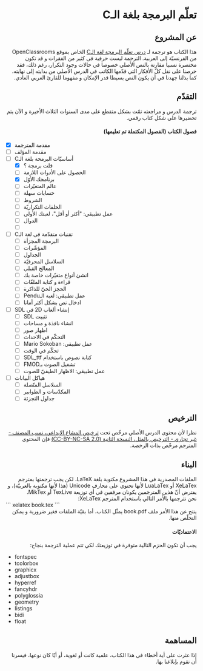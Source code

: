 # <div dir='rtl'>تعلّم البرمجة بلغة الـC</div>

## <div dir='rtl'>عن المشروع</div>

<div dir='rtl'>
هذا الكتاب هو ترجمة لـ
<a href='https://openclassrooms.com/courses/apprenez-a-programmer-en-c'>درس تعلّم البرمجة لغة الـC</a>
 الخاص بموقع OpenClassrooms من الفرنسيّة إلى العربية. الترجمة ليست حرفية في كثير من الفقرات و قد تكون مختصرة نسبيا مقارنة بالنص الأصلي خصوصا في حالات وجود التكرار، رغم ذلك، فقد حرصنا على نقل كلّ الأفكار التي قدّمها الكاتب في الدرس الأصلي من بدايته إلى نهايته. كما بذلنا جهدنا في أن يكون النص بسيطا قدر الإمكان و مفهوما للقارئ العربي العادي.
</div>

## <div dir='rtl'>التقدّم</div>

<div dir='rtl'>
ترجمة الدرس و مراجعته تمّت بشكل متقطع على مدى السنوات الثلاث الأخيرة و الآن يتم تحضيرها على شكل كتاب رقمي.
</div>

#### <div dir='rtl'> فصول الكتاب (الفصول المكتملة تم تعليمها) </div>

- [x] <span dir='rtl'>مقدمة المترجمة</span>
- [ ] <span dir='rtl'>مقدمة المؤلف</span>
- [ ] <span dir='rtl'>أساسيّات البرمحة بلغة الـC</span>
    - [x] <span dir='rtl'>قلت برمجة ؟</span>
    - [ ] <span dir='rtl'>الحصول على الأدوات اللازمة</span>
    - [x] <span dir='rtl'>برنامجك الأوّل</span>
    - [ ] <span dir='rtl'>عالم المتغيّرات</span>
    - [ ] <span dir='rtl'>حسابات سهلة</span>
    - [ ] <span dir='rtl'>الشروط</span>
    - [ ] <span dir='rtl'>الحلقات التكراريّة</span>
    - [ ] <span dir='rtl'>عمل تطبيقي: "أكثر أو أقل"، لعبتك الأولى</span>
    - [ ] <span dir='rtl'>الدوال</span>
    - [ ] <span dir='rtl'></span>
- [ ] <span dir='rtl'>تقنيات متقدّمة في لغة الـC</span>
    - [ ] <span dir='rtl'>البرمجة المجزأة</span>
    - [ ] <span dir='rtl'>المؤشّرات</span>
    - [ ] <span dir='rtl'>الجداول</span>
    - [ ] <span dir='rtl'>السلاسل المحرفيّة</span>
    - [ ] <span dir='rtl'>المعالج القبلي</span>
    - [ ] <span dir='rtl'>انشئ أنواع متغيّرات خاصة بك</span>
    - [ ] <span dir='rtl'>قراءة و كتابة الملفّات</span>
    - [ ] <span dir='rtl'>الحجز الحيّ للذاكرة</span>
    - [ ] <span dir='rtl'>عمل تطبيقي: لعبة الـPendu</span>
    - [ ] <span dir='rtl'>ادخال نص بشكل أكثر أمانا</span>
- [ ] <span dir='rtl'>إنشاء ألعاب 2D في SDL</span>
    - [ ] <span dir='rtl'>تثبيت SDL</span>
    - [ ] <span dir='rtl'>انشاء نافذة و مساحات</span>
    - [ ] <span dir='rtl'>اظهار صور</span>
    - [ ] <span dir='rtl'>التحكّم في الاحداث</span>
    - [ ] <span dir='rtl'>عمل تطبيقي: Mario Sokoban</span>
    - [ ] <span dir='rtl'>تحكّم في الوقت</span>
    - [ ] <span dir='rtl'>كتابة نصوص باستخدام SDL_ttf</span>
    - [ ] <span dir='rtl'>تشغيل الصوت بـFMOD</span>
    - [ ] <span dir='rtl'>عمل تطبيقي: الاظهار الطيفيّ للصوت</span>
- [ ] <span dir='rtl'>هياكل البيانات</span>
    - [ ] <span dir='rtl'>السلاسل المتّصلة</span>
    - [ ] <span dir='rtl'>المكدّسات و الطوابير</span>
    - [ ] <span dir='rtl'>جداول التجزئة</span>

## <div dir='rtl'>الترخيص</div>

<div dir='rtl'>
نظرا لأن محتوى الدرس الأصلي مرخّص تحت
<a href='https://creativecommons.org/licenses/by-nc-sa/2.0/'>ترخيص المشاع الإبداعي، نسب المصنف - غير تجاري - الترخيص بالمثل، النسخة الثانية (CC-BY-NC-SA 2.0)</a>
 فإن المحتوى المترجم مرخّص بذات الرخصة.
</div>

## <div dir='rtl'>البناء</div>

<div dir='rtl'>
الملفات المصدرية في هذا المشروع مكتوبة بلغة LaTeX، لكن يجب ترجمتها بمترجم XeLaTex أو LuaLaTex لأنها تحتوي على محارف Unicode (هذا لأنها مكتوبة بالعربيّة)، و يفترض أنّ هذين المترجمين يكونان مرفقين في أي توزيعة TexLive أو MikTex.
<br>
نحن نترجمها بالأمر التالي باستخدام المترجم XeLaTex:
</div>
```
xelatex book.tex
```
<div dir='rtl'>
ينتج عن هذا الأمر ملف book.pdf يمثّل الكتاب، أما بقيّة الملفات فغير ضرورية و يمكن التخلّص منها.
</div>

#### <div dir='rtl'>الاعتماديّات</div>

<div dir='rtl'>يجب أن تكون الحزم التالية متوفرة في توزيعتك لكي تتم عملية الترجمة بنجاح:</div>

* fontspec
* tcolorbox
* graphicx
* adjustbox
* hyperref
* fancyhdr
* polyglossia
* geometry
* listings
* bidi
* float

## <div dir='rtl'>المساهمة</div>

<div dir='rtl'>
إذا عثرت على أية أخطاء في هذا الكتاب، علمية كانت أو لغوية، أو أيّا كان نوعها، فيسرنا أن تقوم بإبلاغنا بها.
</div>
